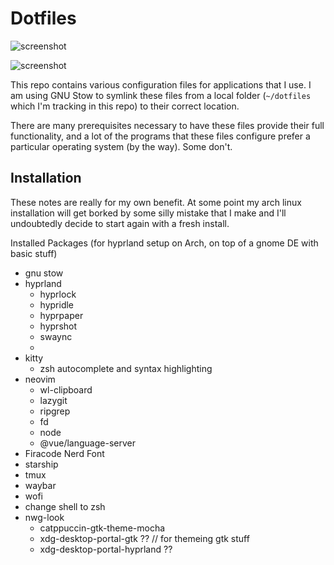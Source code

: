 # Dotfiles
![screenshot](https://github.com/user-attachments/assets/5a0d1eb9-5513-4d78-8731-9ff8297c0b84)

![screenshot](https://github.com/user-attachments/assets/e1517a97-40e6-40ee-a507-08103c305a5f)

This repo contains various configuration files for applications that I use. I am using GNU Stow to symlink these files from a local folder (`~/dotfiles` which I'm tracking in this repo) to their correct location.

There are many prerequisites necessary to have these files provide their full functionality, and a lot of the programs that these files configure prefer a particular operating system (by the way). Some don't.

## Installation

These notes are really for my own benefit. At some point my arch linux installation will get borked by some silly mistake that I make and I'll undoubtedly decide to start again with a fresh install.

Installed Packages (for hyprland setup on Arch, on top of a gnome DE with basic stuff)

- gnu stow
- hyprland
  - hyprlock
  - hypridle
  - hyprpaper
  - hyprshot
  - swaync
  -
- kitty
  - zsh autocomplete and syntax highlighting
- neovim
  - wl-clipboard
  - lazygit
  - ripgrep
  - fd
  - node
  - @vue/language-server
- Firacode Nerd Font
- starship
- tmux
- waybar
- wofi
- change shell to zsh
- nwg-look
  - catppuccin-gtk-theme-mocha
  - xdg-desktop-portal-gtk ?? // for themeing gtk stuff
  - xdg-desktop-portal-hyprland ??
